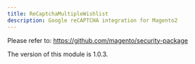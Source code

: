 ```yaml
---
title: ReCaptchaMultipleWishlist
description: Google reCAPTCHA integration for Magento2
---
```


Please refer to: https://github.com/magento/security-package

<InlineAlert slots="text" />
The version of this module is 1.0.3.
